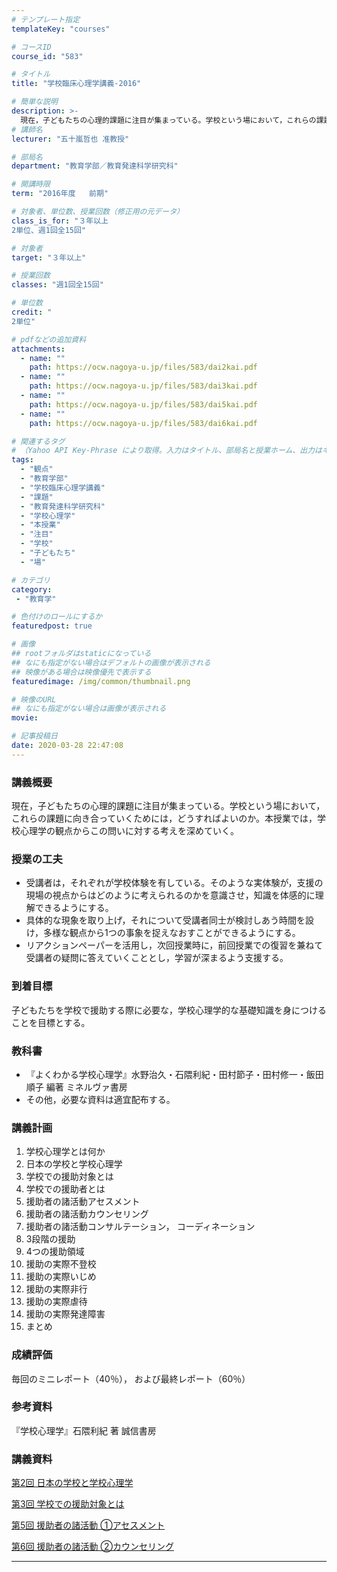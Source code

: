 ```yaml
---
# テンプレート指定
templateKey: "courses"

# コースID
course_id: "583"

# タイトル
title: "学校臨床心理学講義-2016"

# 簡単な説明
description: >-
  現在，子どもたちの心理的課題に注目が集まっている。学校という場において，これらの課題に向き合っていくためには，どうすればよいのか。本授業では，学校心理学の観点からこの問いに対する考えを深めていく。 ....
# 講師名
lecturer: "五十嵐哲也 准教授"

# 部局名
department: "教育学部／教育発達科学研究科"

# 開講時限
term: "2016年度	前期"

# 対象者、単位数、授業回数（修正用の元データ）
class_is_for: "３年以上
2単位、週1回全15回"

# 対象者
target: "３年以上"

# 授業回数
classes: "週1回全15回"

# 単位数
credit: "
2単位"

# pdfなどの追加資料
attachments:
  - name: "" 
    path: https://ocw.nagoya-u.jp/files/583/dai2kai.pdf
  - name: "" 
    path: https://ocw.nagoya-u.jp/files/583/dai3kai.pdf
  - name: "" 
    path: https://ocw.nagoya-u.jp/files/583/dai5kai.pdf
  - name: "" 
    path: https://ocw.nagoya-u.jp/files/583/dai6kai.pdf

# 関連するタグ
# （Yahoo API Key-Phrase により取得。入力はタイトル、部局名と授業ホーム、出力はキーフレーズ（tags））
tags:
  - "観点"
  - "教育学部"
  - "学校臨床心理学講義"
  - "課題"
  - "教育発達科学研究科"
  - "学校心理学"
  - "本授業"
  - "注目"
  - "学校"
  - "子どもたち"
  - "場"

# カテゴリ
category:
 - "教育学"

# 色付けのロールにするか
featuredpost: true

# 画像
## rootフォルダはstaticになっている
## なにも指定がない場合はデフォルトの画像が表示される
## 映像がある場合は映像優先で表示する
featuredimage: /img/common/thumbnail.png

# 映像のURL
## なにも指定がない場合は画像が表示される
movie: 

# 記事投稿日
date: 2020-03-28 22:47:08
---
```


### 講義概要
 現在，子どもたちの心理的課題に注目が集まっている。学校という場において，これらの課題に向き合っていくためには，どうすればよいのか。本授業では，学校心理学の観点からこの問いに対する考えを深めていく。

### 授業の工夫

* 受講者は，それぞれが学校体験を有している。そのような実体験が，支援の現場の視点からはどのように考えられるのかを意識させ，知識を体感的に理解できるようにする。
* 具体的な現象を取り上げ，それについて受講者同士が検討しあう時間を設け，多様な観点から1つの事象を捉えなおすことができるようにする。
* リアクションペーパーを活用し，次回授業時に，前回授業での復習を兼ねて受講者の疑問に答えていくこととし，学習が深まるよう支援する。









### 到着目標
子どもたちを学校で援助する際に必要な，学校心理学的な基礎知識を身につけることを目標とする。

### 教科書
* 『よくわかる学校心理学』水野治久・石隈利紀・田村節子・田村修一・飯田順子 編著 ミネルヴァ書房
* その他，必要な資料は適宜配布する。



### 講義計画

1. 学校心理学とは何か
2. 日本の学校と学校心理学
3. 学校での援助対象とは
4. 学校での援助者とは
5. 援助者の諸活動アセスメント
6. 援助者の諸活動カウンセリング
7. 援助者の諸活動コンサルテーション， コーディネーション
8. 3段階の援助
9. 4つの援助領域
10. 援助の実際不登校
11. 援助の実際いじめ
12. 援助の実際非行
13. 援助の実際虐待
14. 援助の実際発達障害
15. まとめ








### 成績評価

毎回のミニレポート（40％）， および最終レポート（60％）


### 参考資料
『学校心理学』石隈利紀 著 誠信書房

### 講義資料

[第2回 日本の学校と学校心理学](https://ocw.nagoya-u.jp/files/583/dai2kai.pdf) 

[第3回 学校での援助対象とは](https://ocw.nagoya-u.jp/files/583/dai3kai.pdf) 

[第5回 援助者の諸活動 ①アセスメント](https://ocw.nagoya-u.jp/files/583/dai5kai.pdf) 

[第6回 援助者の諸活動 ②カウンセリング](https://ocw.nagoya-u.jp/files/583/dai6kai.pdf) 


-----